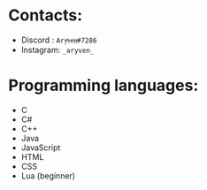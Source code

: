 # Contacts:
- Discord : `Aryͫvͦeͬnͤ#7286`
- Instagram: `_aryven_`

# Programming languages:
- C
- C#
- C++
- Java
- JavaScript
- HTML
- CSS
- Lua (beginner)
